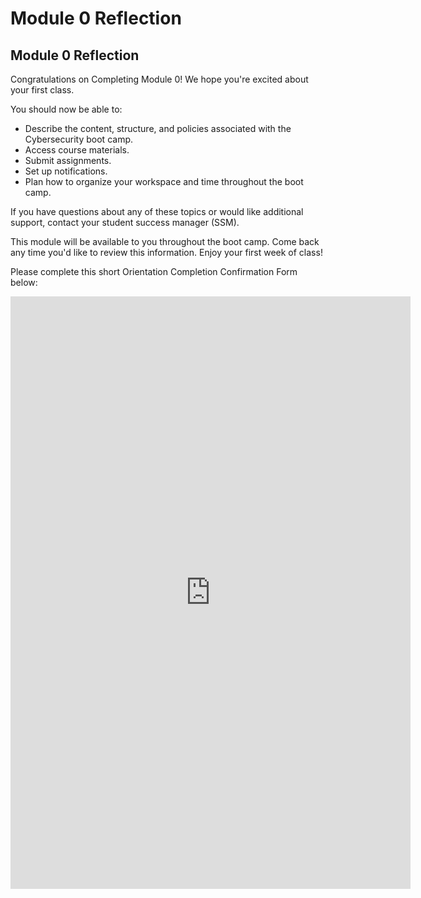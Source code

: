 # Module 0 Reflection

## Module 0 Reflection

Congratulations on Completing Module 0! We hope you're excited about your first class.

You should now be able to:
- Describe the content, structure, and policies associated with the Cybersecurity boot camp.
- Access course materials.
- Submit assignments.
- Set up notifications.
- Plan how to organize your workspace and time throughout the boot camp.

If you have questions about any of these topics or would like additional support, contact your student success manager (SSM). 

This module will be available to you throughout the boot camp. Come back any time you'd like to review this information. Enjoy your first week of class!

Please complete this short Orientation Completion Confirmation Form below:

<iframe src="https://docs.google.com/forms/d/e/1FAIpQLSfoPWgXJP5h0SmLSC4JsaZxgeNnmnISQjGyB-EPiKBhGIaKpg/viewform?embedded=true" width="640" height="948" frameborder="0" marginheight="0" marginwidth="0">Loading…</iframe>
